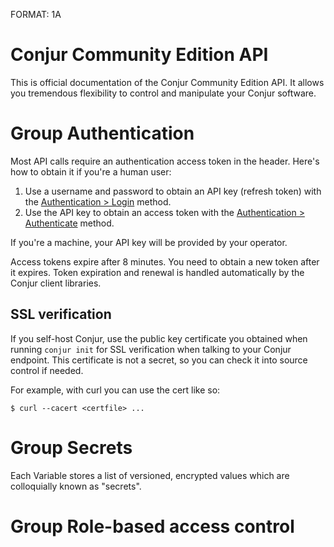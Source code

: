 FORMAT: 1A

# Conjur Community Edition API

This is official documentation of the Conjur Community Edition API. It
allows you tremendous flexibility to control and manipulate your
Conjur software.

# Group Authentication

Most API calls require an authentication access token in the header. Here's how to obtain it if you're a human user:

1. Use a username and password to obtain an API key (refresh token) with the [Authentication > Login](#authentication-login-get) method.
2. Use the API key to obtain an access token with the [Authentication > Authenticate](#authentication-authenticate-post) method.

If you're a machine, your API key will be provided by your operator.

Access tokens expire after 8 minutes. You need to obtain a new token after it expires. 
Token expiration and renewal is handled automatically by the
Conjur client libraries.

## SSL verification

If you self-host Conjur, use the public key certificate you obtained when running `conjur init` for SSL verification when talking to your Conjur endpoint.
This certificate is not a secret, so you can check it into source control if needed.

For example, with curl you can use the cert like so:

```
$ curl --cacert <certfile> ...
```

<!-- include(login.md) -->

<!-- include(authenticate.md) -->

<!-- include(update_password.md) -->

<!-- include(rotate_api_key.md) -->

# Group Secrets

Each Variable stores a list of versioned, encrypted values which are colloquially known as "secrets".

<!-- include(secrets.md) -->

# Group Role-based access control

<!-- include(show_role.md) -->

<!-- include(list_resources.md) -->

<!-- include(show_resource.md) -->
